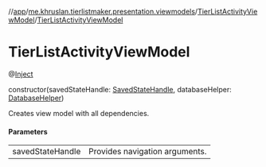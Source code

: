 //[app](../../../index.md)/[me.khruslan.tierlistmaker.presentation.viewmodels](../index.md)/[TierListActivityViewModel](index.md)/[TierListActivityViewModel](-tier-list-activity-view-model.md)

# TierListActivityViewModel

@[Inject](https://javax-inject.github.io/javax-inject/api/javax/inject/Inject.html) 

constructor(savedStateHandle: [SavedStateHandle](https://developer.android.com/reference/kotlin/androidx/lifecycle/SavedStateHandle.html), databaseHelper: [DatabaseHelper](../../me.khruslan.tierlistmaker.data.providers.database/-database-helper/index.md))

Creates view model with all dependencies.

#### Parameters

| | |
|---|---|
| savedStateHandle | Provides navigation arguments. |
